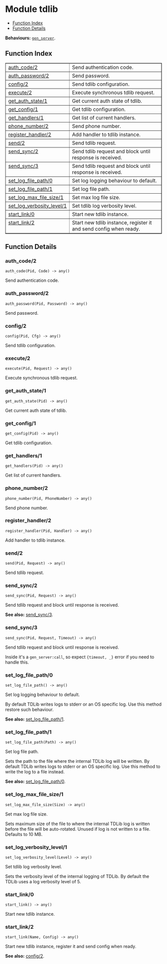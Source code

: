 

# Module tdlib #
* [Function Index](#index)
* [Function Details](#functions)

__Behaviours:__ [`gen_server`](gen_server.md).

<a name="index"></a>

## Function Index ##


<table width="100%" border="1" cellspacing="0" cellpadding="2" summary="function index"><tr><td valign="top"><a href="#auth_code-2">auth_code/2</a></td><td>Send authentication code.</td></tr><tr><td valign="top"><a href="#auth_password-2">auth_password/2</a></td><td>Send password.</td></tr><tr><td valign="top"><a href="#config-2">config/2</a></td><td>Send tdlib configuration.</td></tr><tr><td valign="top"><a href="#execute-2">execute/2</a></td><td>Execute synchronous tdlib request.</td></tr><tr><td valign="top"><a href="#get_auth_state-1">get_auth_state/1</a></td><td>Get current auth state of tdlib.</td></tr><tr><td valign="top"><a href="#get_config-1">get_config/1</a></td><td>Get tdlib configuration.</td></tr><tr><td valign="top"><a href="#get_handlers-1">get_handlers/1</a></td><td>Get list of current handlers.</td></tr><tr><td valign="top"><a href="#phone_number-2">phone_number/2</a></td><td>Send phone number.</td></tr><tr><td valign="top"><a href="#register_handler-2">register_handler/2</a></td><td>Add handler to tdlib instance.</td></tr><tr><td valign="top"><a href="#send-2">send/2</a></td><td>Send tdlib request.</td></tr><tr><td valign="top"><a href="#send_sync-2">send_sync/2</a></td><td>Send tdlib request and block until response is received.</td></tr><tr><td valign="top"><a href="#send_sync-3">send_sync/3</a></td><td>Send tdlib request and block until response is received.</td></tr><tr><td valign="top"><a href="#set_log_file_path-0">set_log_file_path/0</a></td><td>Set log logging behaviour to default.</td></tr><tr><td valign="top"><a href="#set_log_file_path-1">set_log_file_path/1</a></td><td>Set log file path.</td></tr><tr><td valign="top"><a href="#set_log_max_file_size-1">set_log_max_file_size/1</a></td><td>Set max log file size.</td></tr><tr><td valign="top"><a href="#set_log_verbosity_level-1">set_log_verbosity_level/1</a></td><td>Set tdlib log verbosity level.</td></tr><tr><td valign="top"><a href="#start_link-0">start_link/0</a></td><td>Start new tdlib instance.</td></tr><tr><td valign="top"><a href="#start_link-2">start_link/2</a></td><td>Start new tdlib instance, register it and send config when ready.</td></tr></table>


<a name="functions"></a>

## Function Details ##

<a name="auth_code-2"></a>

### auth_code/2 ###

`auth_code(Pid, Code) -> any()`

Send authentication code.

<a name="auth_password-2"></a>

### auth_password/2 ###

`auth_password(Pid, Password) -> any()`

Send password.

<a name="config-2"></a>

### config/2 ###

`config(Pid, Cfg) -> any()`

Send tdlib configuration.

<a name="execute-2"></a>

### execute/2 ###

`execute(Pid, Request) -> any()`

Execute synchronous tdlib request.

<a name="get_auth_state-1"></a>

### get_auth_state/1 ###

`get_auth_state(Pid) -> any()`

Get current auth state of tdlib.

<a name="get_config-1"></a>

### get_config/1 ###

`get_config(Pid) -> any()`

Get tdlib configuration.

<a name="get_handlers-1"></a>

### get_handlers/1 ###

`get_handlers(Pid) -> any()`

Get list of current handlers.

<a name="phone_number-2"></a>

### phone_number/2 ###

`phone_number(Pid, PhoneNumber) -> any()`

Send phone number.

<a name="register_handler-2"></a>

### register_handler/2 ###

`register_handler(Pid, Handler) -> any()`

Add handler to tdlib instance.

<a name="send-2"></a>

### send/2 ###

`send(Pid, Request) -> any()`

Send tdlib request.

<a name="send_sync-2"></a>

### send_sync/2 ###

`send_sync(Pid, Request) -> any()`

Send tdlib request and block until response is received.

__See also:__ [send_sync/3](#send_sync-3).

<a name="send_sync-3"></a>

### send_sync/3 ###

`send_sync(Pid, Request, Timeout) -> any()`

Send tdlib request and block until response is received.

Inside it's a `gen_server:call`, so expect
`{timeout, _}` error if you need to handle this.

<a name="set_log_file_path-0"></a>

### set_log_file_path/0 ###

`set_log_file_path() -> any()`

Set log logging behaviour to default.

By default TDLib writes logs to stderr or an OS specific log. Use this
method restore such behaviour.

__See also:__ [set_log_file_path/1](#set_log_file_path-1).

<a name="set_log_file_path-1"></a>

### set_log_file_path/1 ###

`set_log_file_path(Path) -> any()`

Set log file path.

Sets the path to the file where the internal TDLib log will be written.
By default TDLib writes logs to stderr or an OS specific log. Use this
method to write the log to a file instead.

__See also:__ [set_log_file_path/0](#set_log_file_path-0).

<a name="set_log_max_file_size-1"></a>

### set_log_max_file_size/1 ###

`set_log_max_file_size(Size) -> any()`

Set max log file size.

Sets maximum size of the file to where the internal TDLib log is
written before the file will be auto-rotated. Unused if log is not
written to a file. Defaults to 10 MB.

<a name="set_log_verbosity_level-1"></a>

### set_log_verbosity_level/1 ###

`set_log_verbosity_level(Level) -> any()`

Set tdlib log verbosity level.

Sets the verbosity level of the internal logging of TDLib. By default
the TDLib uses a log verbosity level of 5.

<a name="start_link-0"></a>

### start_link/0 ###

`start_link() -> any()`

Start new tdlib instance.

<a name="start_link-2"></a>

### start_link/2 ###

`start_link(Name, Config) -> any()`

Start new tdlib instance, register it and send config when ready.

__See also:__ [config/2](#config-2).

